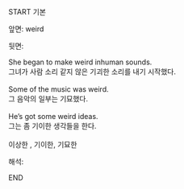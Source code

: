 START
기본

앞면:
weird


뒷면:
<div>She began to make weird inhuman sounds. </div><div><div>그녀가 사람 소리 같지 않은 기괴한 소리를 내기 시작했다.</div></div><div><br></div><div><div>Some of the music was weird. </div><div><div>그 음악의 일부는 기묘했다.</div></div></div><div><br></div><div><div>He’s got some weird ideas. </div><div><div>그는 좀 기이한 생각들을 한다.</div></div></div><div><br></div><div>이상한 , 기이한, 기묘한</div>


해석:

END